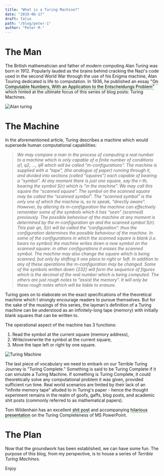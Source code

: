 ```yaml
---
title: "What is a Turing Machine?"
date: "2019-06-17"
draft: false
path: "/blog/peter-1"
author: "Peter M."
---
```

<style type='text/css'>
  a {
    border-bottom: 1px solid hsla(131, 75%, 40%, 0.8);
    color: black;
    text-decoration: none;
    -webkit-transition: background-color .25s;
    transition: background-color .25s;
  }
  a:hover {
    background-color: hsla(131, 75%, 40%, 0.8);

  }
</style>

# The Man

The British mathematician and father of modern computing Alan Turing was born in 1912.  Popularly lauded as the brains behind cracking the Nazi's code used in the second World War through the use of his Enigma machine, Alan Touring dedicated is life to computation.  In 1936, he published an essay ["On Computable Numbers, With an Application to the Entscheidungs Problem"](https://history-computer.com/Library/turing_Oncomputablenumbers.pdf) which hinted at the ultimate focus of this series of blog posts: Turing Machines.

![Alan turing](https://regmedia.co.uk/2015/05/15/alan_turing.jpg?x=442&y=293&crop=1)

# The Machine

In the aforementioned article, Turing describes a machine which would supersede human computational capabilities:

>_We may compare a man in the process of computing a real number to a machine
which is only capable of a finite number of conditions q1, q2, ..., qR which will be
called “m-configurations”. The machine is supplied with a “tape”, (the analogue of
paper) running through it, and divided into sections (called “squares”) each capable
of bearing a “symbol”. At any moment there is just one square, say the r-th, bearing
the symbol S(r) which is “in the machine”. We may call this square the “scanned
square”. The symbol on the scanned square may be called the “scanned symbol”.
The “scanned symbol” is the only one of which the machine is, so to speak,
“directly aware”. However, by altering its m-configuration the machine can
effectively remember some of the symbols which it has “seen” (scanned)
previously. The possible behaviour of the machine at any moment is determined by
the m-configuration qn and the scanned symbol S(r). This pair qn, S(r) will be
called the “configuration”: thus the configuration determines the possible behaviour
of the machine. In some of the configurations in which the scanned square is blank
(i.e. bears no symbol) the machine writes down a new symbol on the scanned
square: in other configurations it erases the scanned symbol. The machine may also
change the square which is being scanned, but only by shifting it one place to right
or 1eft. In addition to any of these operations the m-configuration may be changed.
Some of the symbols written down {232} will form the sequence of figures which is
the decimal of the real number which is being computed. The others are just rough
notes to “assist the memory”. It will only be these rough notes which will be liable
to erasure._

Turing goes on to elaborate on the exact specifications of the theoretical machine which I strongly encourage readers to pursue themselves.  But for the sake of the musings of this series, the layman's definition of a Turing machine can be understood as an infinitely-long tape (memory) with initially blank squares that can be written to.

The operational aspect of the machine has 3 functions:
1. Read the symbol at the current square (memory address),
2. Write/overwrite the symbol at the current square,
3. Move the tape left or right by one square.

![Turing Machine](https://3c1703fe8d.site.internapcdn.net/newman/csz/news/800/2013/artificialmusclecomputer1.jpg)

The last piece of vocabulary we need to embark on our Terrible Turing Journey is "Turing Complete."  Something is said to be Turing Complete if it can simulate a Turing Machine.  If something is Turing Complete, it could theoretically solve any computational problem it was given, provided sufficient run time. Real world scenarios are limited by their lack of an "infinite memory tape" alluded to in Turing's paper - hence the thought experiment remains in the realm of goofs, gaffs, blog posts, and academic shit posts (commonly referred to as mathematical papers).    

Tom Wildenhain has an excellent [shit post](https://www.andrew.cmu.edu/user/twildenh/PowerPointTM/Paper.pdf) and accompanying [hilarious presentation](https://www.andrew.cmu.edu/user/twildenh/PowerPointTM/Paper.pdf) on the Turing Completeness of MS PowerPoint.

# The Plan
Now that the groundwork has been established, we can have some fun.  The purpose of this blog, from my perspective, is to house a series of _Terrible Turing Machines_.  

Enjoy  

